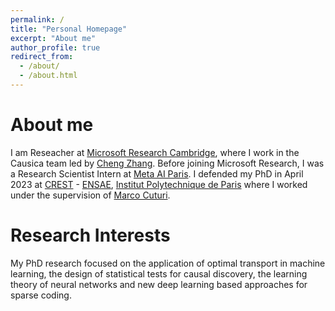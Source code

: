 ```yaml
---
permalink: /
title: "Personal Homepage"
excerpt: "About me"
author_profile: true
redirect_from: 
  - /about/
  - /about.html
---
```

About me
=====
I am Reseacher at [Microsoft Research Cambridge](https://www.microsoft.com/en-us/research/lab/microsoft-research-cambridge/), where I work in the Causica team led by [Cheng Zhang](https://cheng-zhang.org). Before joining Microsoft Research, I was a Research Scientist Intern at [Meta AI Paris](https://ai.facebook.com/research/). I defended my PhD in April 2023 at [CREST](http://crest.science) - [ENSAE](https://www.ensae.fr), [Institut Polytechnique de Paris](https://www.ip-paris.fr) where I worked under the supervision of [Marco Cuturi](https://marcocuturi.net).

Research Interests
=====
My PhD research focused on the application of optimal transport in machine learning, the design of statistical tests for causal discovery, the learning theory of neural networks and new deep learning based approaches for sparse coding.

